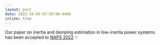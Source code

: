 ```yaml
---
layout: post
date: 2022-10-09 07:59:00-0400
inline: true
---
```


Our paper on inertia and damping estimation in low-inertia power systems has been accepted to [NAPS 2022](https://naps2022.utah.edu/) :sparkles:
